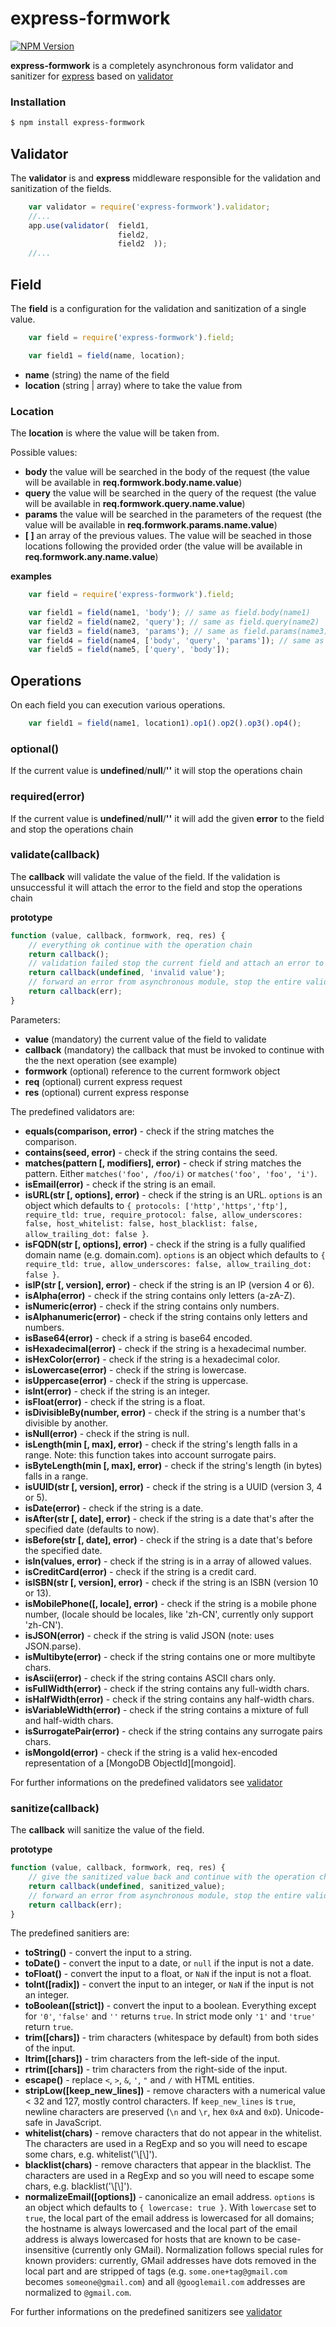 express-formwork
===

  [![NPM Version][npm-image]][npm-url]

__express-formwork__ is a completely asynchronous form validator and sanitizer for [express](https://github.com/strongloop/express) based on [validator](https://github.com/chriso/validator.js)

### Installation

```bash
$ npm install express-formwork
```

Validator
---

The __validator__ is and __express__ middleware responsible for the validation and sanitization of the fields.

```js
    var validator = require('express-formwork').validator;
    //...
    app.use(validator(  field1,
                        field2,
                        field2  ));
    //...
```

Field
---

The __field__ is a configuration for the validation and sanitization of a single value.

```js
    var field = require('express-formwork').field;

    var field1 = field(name, location);

```

 - __name__ (string) the name of the field
 - __location__ (string | array) where to take the value from

### Location

The __location__ is where the value will be taken from.

Possible values:
 - __body__ the value will be searched in the body of the request (the value will be available in __req.formwork.body.name.value__)
 - __query__ the value will be searched in the query of the request (the value will be available in __req.formwork.query.name.value__)
 - __params__ the value will be searched in the parameters of the request (the value will be available in __req.formwork.params.name.value__)
 - __[ ]__ an array of the previous values. The value will be seached in those locations following the provided order (the value will be available in __req.formwork.any.name.value__)
 
__examples__

```js
    var field = require('express-formwork').field;

    var field1 = field(name1, 'body'); // same as field.body(name1)
    var field2 = field(name2, 'query'); // same as field.query(name2)
    var field3 = field(name3, 'params'); // same as field.params(name3)
    var field4 = field(name4, ['body', 'query', 'params']); // same as field.any(name4)
    var field5 = field(name5, ['query', 'body']);
```

Operations
---

On each field you can execution various operations.

```js
    var field1 = field(name1, location1).op1().op2().op3().op4();
```

### optional()

If the current value is __undefined__/__null__/__''__ it will stop the operations chain

### required(error)

If the current value is __undefined__/__null__/__''__ it will add the given __error__ to the field and stop the operations chain

### validate(callback)

The __callback__ will validate the value of the field. If the validation is unsuccessful it will attach the error to the field and stop the operations chain

__prototype__

```js
function (value, callback, formwork, req, res) {
    // everything ok continue with the operation chain
    return callback();
    // validation failed stop the current field and attach an error to it
    return callback(undefined, 'invalid value');
    // forward an error from asynchronous module, stop the entire validator and forword the error to express-formwork
    return callback(err);
}
```

Parameters:

 - __value__ (mandatory) the current value of the field to validate
 - __callback__ (mandatory) the callback that must be invoked to continue with the the next operation (see example)
 - __formwork__ (optional) reference to the current formwork object
 - __req__ (optional) current express request
 - __res__ (optional) current express response
 
The predefined validators are:

 - **equals(comparison, error)** - check if the string matches the comparison.
 - **contains(seed, error)** - check if the string contains the seed.
 - **matches(pattern [, modifiers], error)** - check if string matches the pattern. Either `matches('foo', /foo/i)` or `matches('foo', 'foo', 'i')`.
 - **isEmail(error)** - check if the string is an email.
 - **isURL(str [, options], error)** - check if the string is an URL. `options` is an object which defaults to `{ protocols: ['http','https','ftp'], require_tld: true, require_protocol: false, allow_underscores: false, host_whitelist: false, host_blacklist: false, allow_trailing_dot: false }`.
 - **isFQDN(str [, options], error)** - check if the string is a fully qualified domain name (e.g. domain.com). `options` is an object which defaults to `{ require_tld: true, allow_underscores: false, allow_trailing_dot: false }`.
 - **isIP(str [, version], error)** - check if the string is an IP (version 4 or 6).
 - **isAlpha(error)** - check if the string contains only letters (a-zA-Z).
 - **isNumeric(error)** - check if the string contains only numbers.
 - **isAlphanumeric(error)** - check if the string contains only letters and numbers.
 - **isBase64(error)** - check if a string is base64 encoded.
 - **isHexadecimal(error)** - check if the string is a hexadecimal number.
 - **isHexColor(error)** - check if the string is a hexadecimal color.
 - **isLowercase(error)** - check if the string is lowercase.
 - **isUppercase(error)** - check if the string is uppercase.
 - **isInt(error)** - check if the string is an integer.
 - **isFloat(error)** - check if the string is a float.
 - **isDivisibleBy(number, error)** - check if the string is a number that's divisible by another.
 - **isNull(error)** - check if the string is null.
 - **isLength(min [, max], error)** - check if the string's length falls in a range. Note: this function takes into account surrogate pairs.
 - **isByteLength(min [, max], error)** - check if the string's length (in bytes) falls in a range.
 - **isUUID(str [, version], error)** - check if the string is a UUID (version 3, 4 or 5).
 - **isDate(error)** - check if the string is a date.
 - **isAfter(str [, date], error)** - check if the string is a date that's after the specified date (defaults to now).
 - **isBefore(str [, date], error)** - check if the string is a date that's before the specified date.
 - **isIn(values, error)** - check if the string is in a array of allowed values.
 - **isCreditCard(error)** - check if the string is a credit card.
 - **isISBN(str [, version], error)** - check if the string is an ISBN (version 10 or 13).
 - **isMobilePhone([, locale], error)** - check if the string is a mobile phone number, (locale should be locales, like 'zh-CN', currently only support 'zh-CN').
 - **isJSON(error)** - check if the string is valid JSON (note: uses JSON.parse).
 - **isMultibyte(error)** - check if the string contains one or more multibyte chars.
 - **isAscii(error)** - check if the string contains ASCII chars only.
 - **isFullWidth(error)** - check if the string contains any full-width chars.
 - **isHalfWidth(error)** - check if the string contains any half-width chars.
 - **isVariableWidth(error)** - check if the string contains a mixture of full and half-width chars.
 - **isSurrogatePair(error)** - check if the string contains any surrogate pairs chars.
 - **isMongoId(error)** - check if the string is a valid hex-encoded representation of a [MongoDB ObjectId][mongoid].
 
 For further informations on the predefined validators see [validator](https://github.com/chriso/validator.js)
 
 ### sanitize(callback)
 
 The __callback__ will sanitize the value of the field.
 
 __prototype__

```js
function (value, callback, formwork, req, res) {
    // give the sanitized value back and continue with the operation chain
    return callback(undefined, sanitized_value);
    // forward an error from asynchronous module, stop the entire validator and forword the error to express-formwork
    return callback(err);
}
```

The predefined sanitiers are:
 
 - **toString()** - convert the input to a string.
 - **toDate()** - convert the input to a date, or `null` if the input is not a date.
 - **toFloat()** - convert the input to a float, or `NaN` if the input is not a float.
 - **toInt([radix])** - convert the input to an integer, or `NaN` if the input is not an integer.
 - **toBoolean([strict])** - convert the input to a boolean. Everything except for `'0'`, `'false'` and `''` returns `true`. In strict mode only `'1'` and `'true'` return  `true`.
 - **trim([chars])** - trim characters (whitespace by default) from both sides of the input.
 - **ltrim([chars])** - trim characters from the left-side of the input.
 - **rtrim([chars])** - trim characters from the right-side of the input.
 - **escape()** - replace `<`, `>`, `&`, `'`, `"` and `/` with HTML entities. 
 - **stripLow([keep_new_lines])** - remove characters with a numerical value < 32 and 127, mostly control characters. If `keep_new_lines` is `true`, newline characters are preserved (`\n` and `\r`, hex `0xA` and `0xD`). Unicode-safe in JavaScript.
 - **whitelist(chars)** - remove characters that do not appear in the whitelist. The characters are used in a RegExp and so you will need to escape some chars, e.g. whitelist('\\[\\]').
 - **blacklist(chars)** - remove characters that appear in the blacklist. The characters are used in a RegExp and so you will need to escape some chars, e.g. blacklist('\\[\\]').
 - **normalizeEmail([options])** - canonicalize an email address. `options` is an object which defaults to `{ lowercase: true }`. With `lowercase` set to `true`, the local part of the email address is lowercased for all domains; the hostname is always lowercased and the local part of the email address is always lowercased for hosts that are known to be case-insensitive (currently only GMail). Normalization follows special rules for known providers: currently, GMail addresses have dots removed in the local part and are stripped of tags (e.g. `some.one+tag@gmail.com` becomes `someone@gmail.com`) and all `@googlemail.com` addresses are normalized to `@gmail.com`.

For further informations on the predefined sanitizers see [validator](https://github.com/chriso/validator.js)

[npm-image]: https://img.shields.io/npm/v/express-formwork.svg?style=flat
[npm-url]: https://npmjs.org/package/express-formwork
